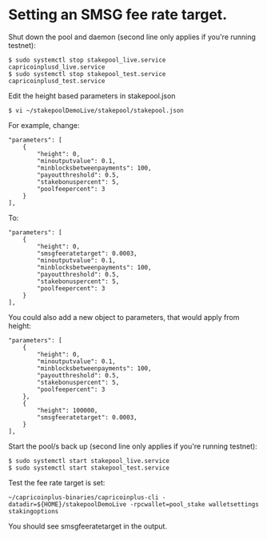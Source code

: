 # Setting an SMSG fee rate target.


Shut down the pool and daemon (second line only applies if you're running testnet):

    $ sudo systemctl stop stakepool_live.service capricoinplusd_live.service
    $ sudo systemctl stop stakepool_test.service capricoinplusd_test.service


Edit the height based parameters in stakepool.json

    $ vi ~/stakepoolDemoLive/stakepool/stakepool.json


For example, change:

    "parameters": [
        {
            "height": 0,
            "minoutputvalue": 0.1,
            "minblocksbetweenpayments": 100,
            "payoutthreshold": 0.5,
            "stakebonuspercent": 5,
            "poolfeepercent": 3
        }
    ],


To:

    "parameters": [
        {
            "height": 0,
            "smsgfeeratetarget": 0.0003,
            "minoutputvalue": 0.1,
            "minblocksbetweenpayments": 100,
            "payoutthreshold": 0.5,
            "stakebonuspercent": 5,
            "poolfeepercent": 3
        }
    ],


You could also add a new object to parameters, that would apply from height:

    "parameters": [
        {
            "height": 0,
            "minoutputvalue": 0.1,
            "minblocksbetweenpayments": 100,
            "payoutthreshold": 0.5,
            "stakebonuspercent": 5,
            "poolfeepercent": 3
        },
        {
            "height": 100000,
            "smsgfeeratetarget": 0.0003,
        }
    ],


Start the pool/s back up (second line only applies if you're running testnet):

    $ sudo systemctl start stakepool_live.service
    $ sudo systemctl start stakepool_test.service


Test the fee rate target is set:

    ~/capricoinplus-binaries/capricoinplus-cli -datadir=${HOME}/stakepoolDemoLive -rpcwallet=pool_stake walletsettings stakingoptions


You should see smsgfeeratetarget in the output.
